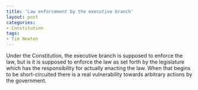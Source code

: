 ```yaml
---
title: 'Law enforcement by the executive branch'
layout: post
categories:
- Constitution
tags:
- Tim Newton
---
```


Under the Constitution, the executive branch is supposed to enforce the law, but is it is supposed to enforce the law as set forth by the legislature which has the responsibility for actually enacting the law. When that begins to be short-circuited there is a real vulnerability towards arbitrary actions by the government.